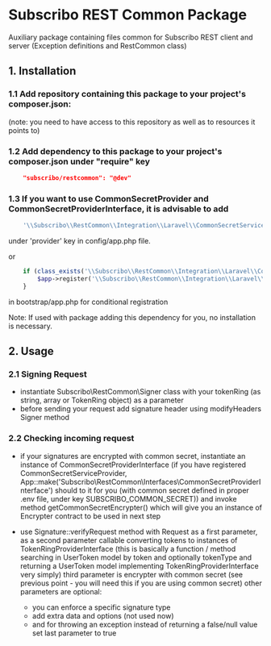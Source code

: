 # Subscribo REST Common Package

Auxiliary package containing files common for Subscribo REST client and server (Exception definitions and RestCommon class)

## 1. Installation

### 1.1 Add repository containing this package to your project's composer.json:

(note: you need to have access to this repository as well as to resources it points to)

### 1.2 Add dependency to this package to your project's composer.json under "require" key

```json
    "subscribo/restcommon": "@dev"
```

### 1.3 If you want to use CommonSecretProvider and CommonSecretProviderInterface, it is advisable to add

```php
    '\\Subscribo\\RestCommon\\Integration\\Laravel\\CommonSecretServiceProvider',
```

under 'provider' key in config/app.php file.

or

```php
    if (class_exists('\\Subscribo\\RestCommon\\Integration\\Laravel\\CommonSecretServiceProvider')) {
        $app->register('\\Subscribo\\RestCommon\\Integration\\Laravel\\CommonSecretServiceProvider');
    }
```

in bootstrap/app.php for conditional registration


Note: If used with package adding this dependency for you, no installation is necessary.

## 2. Usage

### 2.1 Signing Request

- instantiate Subscribo\\RestCommon\\Signer class with your tokenRing (as string, array or TokenRing object) as a parameter
- before sending your request add signature header using modifyHeaders Signer method

### 2.2 Checking incoming request

- if your signatures are encrypted with common secret, instantiate an instance of CommonSecretProviderInterface
(if you have registered CommonSecretServiceProvider, App::make('Subscribo\\RestCommon\\Interfaces\\CommonSecretProviderInterface')
should to it for you (with common secret defined in proper .env file, under key SUBSCRIBO_COMMON_SECRET))
and invoke method getCommonSecretEncrypter() which will give you an instance of Encrypter contract to be used in next step

- use Signature::verifyRequest method with Request as a first parameter,
  as a second parameter callable converting tokens to instances of TokenRingProviderInterface
     (this is basically a function / method searching in UserToken model by token and optionally tokenType
      and returning a UserToken model implementing TokenRingProviderInterface very simply)
  third parameter is encrypter with common secret (see previous point - you will need this if you are using common secret)
  other parameters are optional:
  - you can enforce a specific signature type
  - add extra data and options (not used now)
  - and for throwing an exception instead of returning a false/null value set last parameter to true


